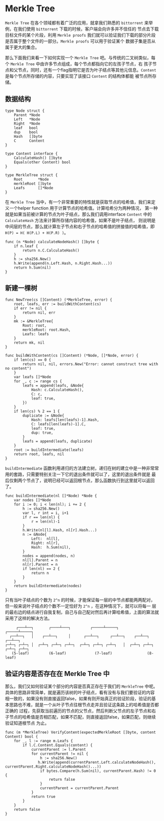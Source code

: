# Merkle Tree
  `Merkle Tree` 在各个领域都有着广泛的应用，就拿我们熟悉的 `bittorrent` 来举例，在我们使用 `bittorrent` 下载的时候，客户端会向许多并不信任的
节点去下载目标文件的某个片段，利用 `Merkle proofs` 我们就可以验证我们下载的部分片段是否属于整个文件的一部分。`Merkle proofs` 可以用于验证某个
数据子集是否从属于更大的集合。

  那么下面我们来看一下如何实现一个 `Merkle Tree` 吧。与传统的二叉树类似，每个 `Merkle Tree` 中由许多节点组成，每个节点都指向它的左孩子节点，右
孩子节点和父节点，同时，还有一个flag指明它是否为叶子结点等其他元信息。`Content` 是每个节点所存储的内容，只要实现了该接口 `Content` 的结构体都能
被节点所存储。

## 数据结构

```golang
type Node struct {
    Parent *Node
    Left   *Node
    Right  *Node
    leaf   bool
    dup    bool
    Hash   []byte
    C      Content
}

type Content interface {
    CalculateHash() []byte
    Equals(other Content) bool
}

type MerkleTree struct {
    Root       *Node
    merkleRoot []byte
    Leafs      []*Node
}
```

  在 `Merkle Tree` 当中，有一个非常重要的特性就是获取节点的哈希值，我们来定义一个helper function 用于计算节点的哈希值。计算哈希分为两种情况，
第一种就是如果当前被计算的节点为叶子结点，那么我们调用interface `Content` 中的 `CalculateHash` 方法来计算所存储内容的哈希值，如果不是叶子结点，
则说明是中间层的节点，那么就计算左子节点和右子节点的哈希值的拼接值的哈希值，即 `H(P) = H( H(P.L) + H(P.R) )`。

```golang
func (n *Node) calculateNodeHash() []byte {
    if n.leaf {
        return n.C.CalculateHash()
    }
    h := sha256.New()
    h.Write(append(n.Left.Hash, n.Right.Hash...))
    return h.Sum(nil)
}
```

## 新建一棵树

```golang
func NewTree(cs []Content) (*MerkleTree, error) {
    root, leafs, err := buildWithContent(cs)
    if err != nil {
        return nil, err
    }
    mk := &MerkleTree{
        Root: root,
        merkleRoot: root.Hash,
        Leafs: leafs
    } 
    return mk, nil
}
```


```golang
func buildWithContent(cs []Content) (*Node, []*Node, error) {
    if len(cs) == 0 {
        return nil, nil, errors.New("Error: cannot construct tree with no content")
    }    
    var leafs []*Node
    for _, c := range cs {
        leafs = append(leafs, &Node{
            Hash: c.CalculateHash(),
            C: c,
            leaf: true,
        })
    }
    if len(cs) % 2 == 1 {
        duplicate := &Node{
            Hash: leafs[len(leafs)-1].Hash,
            C: leafs[len(leafs)-1].C,
            leaf: true,
            dup: true,
        }
        leafs = append(leafs, duplicate)
    }
    root := buildIntermediate(leafs)
    return root, leafs, nil
}
```

  `buildIntermediate` 函数利用递归的方法建立树，递归在树的建立中是一种非常常用的套路，只需要特别关注一下它的退出条件就可以了，这里的退出条件就是
最后仅剩两个节点了，说明已经可以返回根节点，那么函数执行到这里就可以返回了。

```golang
func buildIntermediate(nl []*Node) *Node {
    var nodes []*Node
    for i := 0; i < len(nl); i += 2 {
        h := sha256.New()
        var l, r int = i, i+1
        if r == len(nl) {
            r = len(nl)-1
        }
        h.Write(nl[l].Hash, nl[r].Hash...)
        n := &Node{
            Left:  nl[l],
            Right: nl[r],
            Hash:  h.Sum(nil),
        }
        nodes = append(nodes, n)
        nl[l].Parent = n
        nl[r].Parent = n
        if len(nl) == 2 {
            return n
        }
    }
    return buildIntermediate(nodes)
}
```

  只有当叶子结点的个数为 `2^n` 的时候，才能保证每一层的中节点都能两两配对，但一般来说叶子结点的个数不一定恰好为 `2^n` ，在这种情况下，就可以将每一
层的最右边的结点进行自我复制，自己与自己配对然后再计算哈希值，上面的算法就采用了这样的解决方法。

```
     ┌───┴──┐       ┌────┴───┐         ┌─────┴─────┐          ┌─────┴─────┐
  ┌──┴──┐   │    ┌──┴──┐     │      ┌──┴──┐     ┌──┴──┐    ┌──┴──┐     ┌──┴──┐
┌─┴─┐ ┌─┴─┐ │  ┌─┴─┐ ┌─┴─┐ ┌─┴─┐  ┌─┴─┐ ┌─┴─┐ ┌─┴─┐   │  ┌─┴─┐ ┌─┴─┐ ┌─┴─┐ ┌─┴─┐ 
   (5-leaf)         (6-leaf)             (7-leaf)                (8-leaf)
```

## 验证内容是否存在在 Merkle Tree 中

  那么，我们又如何验证某个部分的内容是否真正存在于我们的 `MerkleTree` 中呢。具体的思路非常简单，就是遍历该树的叶子结点，看有没有与我们要验证的内容
相一致的，如果没有则直接返回false，如果有则开始真正的验证阶段，验证的基本思路也不难，就是一个从叶子节点往根节点走并且验证这条路上的哈希值是否都正确的
过程，先获取当前遍历的节点的父节点，然后判断父节点的左子节点和右子节点的哈希值是否相匹配，如果不匹配，则直接返回false，如果匹配，则继续验证知道根节点
为止。

```golang
func (m *MerkleTree) VerifyContent(expectedMerkleRoot []byte, content Content) bool {
    for _, l := range m.Leafs {
        if l.C.Content.Equals(content) {
            currentParent := l.Parent
            for currentParent != nil {
                h := sha256.New()
               h.Write(append(currentParent.Left.calculateNodeHash(), currentParent.Right.calculateNodeHash()...))  
                if bytes.Compare(h.Sum(nil), currentParent.Hash) != 0 {
                    return false
                } 
                currentParent = currentParent.Parent
            }
            return true
        }
    }
    return false
}
```



